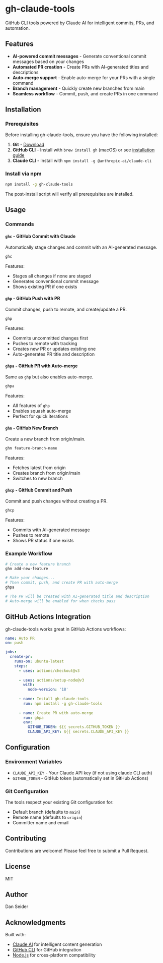 # gh-claude-tools

GitHub CLI tools powered by Claude AI for intelligent commits, PRs, and automation.

## Features

- **AI-powered commit messages** - Generate conventional commit messages based on your changes
- **Automated PR creation** - Create PRs with AI-generated titles and descriptions
- **Auto-merge support** - Enable auto-merge for your PRs with a single command
- **Branch management** - Quickly create new branches from main
- **Seamless workflow** - Commit, push, and create PRs in one command

## Installation

### Prerequisites

Before installing gh-claude-tools, ensure you have the following installed:

1. **Git** - [Download](https://git-scm.com/downloads)
2. **GitHub CLI** - Install with `brew install gh` (macOS) or see [installation guide](https://cli.github.com/)
3. **Claude CLI** - Install with `npm install -g @anthropic-ai/claude-cli`

### Install via npm

```bash
npm install -g gh-claude-tools
```

The post-install script will verify all prerequisites are installed.

## Usage

### Commands

#### `ghc` - GitHub Commit with Claude
Automatically stage changes and commit with an AI-generated message.

```bash
ghc
```

Features:
- Stages all changes if none are staged
- Generates conventional commit message
- Shows existing PR if one exists

#### `ghp` - GitHub Push with PR
Commit changes, push to remote, and create/update a PR.

```bash
ghp
```

Features:
- Commits uncommitted changes first
- Pushes to remote with tracking
- Creates new PR or updates existing one
- Auto-generates PR title and description

#### `ghpa` - GitHub PR with Auto-merge
Same as `ghp` but also enables auto-merge.

```bash
ghpa
```

Features:
- All features of `ghp`
- Enables squash auto-merge
- Perfect for quick iterations

#### `ghn` - GitHub New Branch
Create a new branch from origin/main.

```bash
ghn feature-branch-name
```

Features:
- Fetches latest from origin
- Creates branch from origin/main
- Switches to new branch

#### `ghcp` - GitHub Commit and Push
Commit and push changes without creating a PR.

```bash
ghcp
```

Features:
- Commits with AI-generated message
- Pushes to remote
- Shows PR status if one exists

### Example Workflow

```bash
# Create a new feature branch
ghn add-new-feature

# Make your changes...
# Then commit, push, and create PR with auto-merge
ghpa

# The PR will be created with AI-generated title and description
# Auto-merge will be enabled for when checks pass
```

## GitHub Actions Integration

gh-claude-tools works great in GitHub Actions workflows:

```yaml
name: Auto PR
on: push

jobs:
  create-pr:
    runs-on: ubuntu-latest
    steps:
      - uses: actions/checkout@v3
      
      - uses: actions/setup-node@v3
        with:
          node-version: '18'
      
      - name: Install gh-claude-tools
        run: npm install -g gh-claude-tools
      
      - name: Create PR with auto-merge
        run: ghpa
        env:
          GITHUB_TOKEN: ${{ secrets.GITHUB_TOKEN }}
          CLAUDE_API_KEY: ${{ secrets.CLAUDE_API_KEY }}
```

## Configuration

### Environment Variables

- `CLAUDE_API_KEY` - Your Claude API key (if not using claude CLI auth)
- `GITHUB_TOKEN` - GitHub token (automatically set in GitHub Actions)

### Git Configuration

The tools respect your existing Git configuration for:
- Default branch (defaults to `main`)
- Remote name (defaults to `origin`)
- Committer name and email

## Contributing

Contributions are welcome! Please feel free to submit a Pull Request.

## License

MIT

## Author

Dan Seider

## Acknowledgments

Built with:
- [Claude AI](https://www.anthropic.com/claude) for intelligent content generation
- [GitHub CLI](https://cli.github.com/) for GitHub integration
- [Node.js](https://nodejs.org/) for cross-platform compatibility